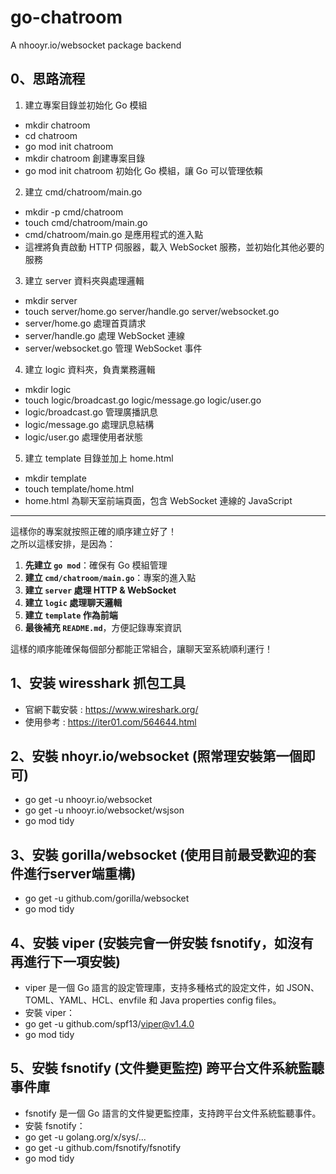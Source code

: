 # go-chatroom
A nhooyr.io/websocket package backend

## 0、思路流程
1. 建立專案目錄並初始化 Go 模組
-   mkdir chatroom
-   cd chatroom
-   go mod init chatroom
-   mkdir chatroom 創建專案目錄
-   go mod init chatroom 初始化 Go 模組，讓 Go 可以管理依賴
2. 建立 cmd/chatroom/main.go
-   mkdir -p cmd/chatroom
-   touch cmd/chatroom/main.go
-   cmd/chatroom/main.go 是應用程式的進入點
-   這裡將負責啟動 HTTP 伺服器，載入 WebSocket 服務，並初始化其他必要的服務
3. 建立 server 資料夾與處理邏輯
-   mkdir server
-   touch server/home.go server/handle.go server/websocket.go
-   server/home.go 處理首頁請求
-   server/handle.go 處理 WebSocket 連線
-   server/websocket.go 管理 WebSocket 事件
4. 建立 logic 資料夾，負責業務邏輯
-   mkdir logic
-   touch logic/broadcast.go logic/message.go logic/user.go
-   logic/broadcast.go 管理廣播訊息
-   logic/message.go 處理訊息結構
-   logic/user.go 處理使用者狀態
5. 建立 template 目錄並加上 home.html
-   mkdir template
-   touch template/home.html
-   home.html 為聊天室前端頁面，包含 WebSocket 連線的 JavaScript


---

這樣你的專案就按照正確的順序建立好了！  
之所以這樣安排，是因為：
1. **先建立 `go mod`**：確保有 Go 模組管理
2. **建立 `cmd/chatroom/main.go`**：專案的進入點
3. **建立 `server` 處理 HTTP & WebSocket**
4. **建立 `logic` 處理聊天邏輯**
5. **建立 `template` 作為前端**
6. **最後補充 `README.md`**，方便記錄專案資訊

這樣的順序能確保每個部分都能正常組合，讓聊天室系統順利運行！


## 1、安装 wiresshark 抓包工具
- 官網下載安裝 : https://www.wireshark.org/
- 使用參考 : https://iter01.com/564644.html

## 2、安裝 nhoyr.io/websocket  (照常理安裝第一個即可)
- go get -u nhooyr.io/websocket
- go get -u nhooyr.io/websocket/wsjson
- go mod tidy

## 3、安裝 gorilla/websocket  (使用目前最受歡迎的套件進行server端重構)
- go get -u github.com/gorilla/websocket
- go mod tidy

## 4、安裝 viper (安裝完會一併安裝 fsnotify，如沒有再進行下一項安裝)
- viper 是一個 Go 語言的設定管理庫，支持多種格式的設定文件，如 JSON、TOML、YAML、HCL、envfile 和 Java properties config files。
- 安裝 viper：
- go get -u github.com/spf13/viper@v1.4.0
- go mod tidy

## 5、安裝 fsnotify (文件變更監控) 跨平台文件系統監聽事件庫
- fsnotify 是一個 Go 語言的文件變更監控庫，支持跨平台文件系統監聽事件。
- 安裝 fsnotify：
- go get -u golang.org/x/sys/...
- go get -u github.com/fsnotify/fsnotify
- go mod tidy